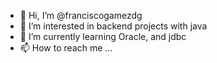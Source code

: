 - 👋 Hi, I’m @franciscogamezdg
- 👀 I’m interested in backend projects with java
- 🌱 I’m currently learning Oracle, and jdbc
- 📫 How to reach me ...

<!---
franciscogamezdg/franciscogamezdg is a ✨ special ✨ repository because its `README.md` (this file) appears on your GitHub profile.
You can click the Preview link to take a look at your changes.
--->
